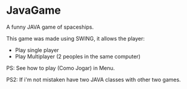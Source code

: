 # JavaGame
A funny JAVA game of spaceships.

This game was made using SWING, it allows the player:
  - Play single player
  - Play Multiplayer (2 peoples in the same computer)
  
PS: See how to play (Como Jogar) in Menu.

PS2: If i'm not mistaken have two JAVA classes with other two games.
